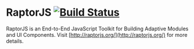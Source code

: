 RaptorJS [![Build Status](http://phx5qa01c-dd1e.stratus.phx.qa.ebay.com/view/Raptor-2.1.X/job/RaptorJS-OpenSource/badge/icon)](http://phx5qa01c-dd1e.stratus.phx.qa.ebay.com/view/Raptor-2.1.X/job/RaptorJS-OpenSource/)
========

RaptorJS is an End-to-End JavaScript Toolkit for Building Adaptive Modules and UI Components. Visit [http://raptorjs.org/](http://raptorjs.org/) for more details.
